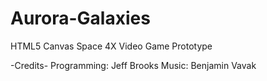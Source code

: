 # Aurora-Galaxies
HTML5 Canvas Space 4X Video Game Prototype

-Credits-
Programming: Jeff Brooks
Music: Benjamin Vavak

